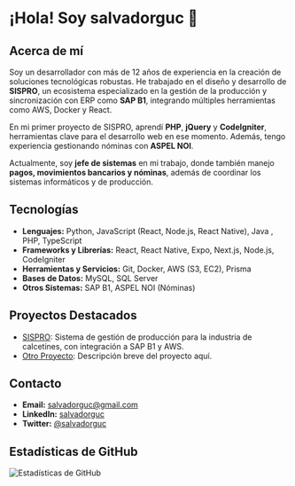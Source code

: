 # ¡Hola! Soy salvadorguc 👋

## Acerca de mí
Soy un desarrollador con más de 12 años de experiencia en la creación de soluciones tecnológicas robustas. He trabajado en el diseño y desarrollo de **SISPRO**, un ecosistema especializado en la gestión de la producción y sincronización con ERP como **SAP B1**, integrando múltiples herramientas como AWS, Docker y React.

En mi primer proyecto de SISPRO, aprendí **PHP**, **jQuery** y **CodeIgniter**, herramientas clave para el desarrollo web en ese momento. Además, tengo experiencia gestionando nóminas con **ASPEL NOI**.

Actualmente, soy **jefe de sistemas** en mi trabajo, donde también manejo **pagos, movimientos bancarios y nóminas**, además de coordinar los sistemas informáticos y de producción.

## Tecnologías
- **Lenguajes:** Python, JavaScript (React, Node.js, React Native), Java , PHP, TypeScript
- **Frameworks y Librerías:** React, React Native, Expo, Next.js, Node.js, CodeIgniter
- **Herramientas y Servicios:** Git, Docker, AWS (S3, EC2), Prisma
- **Bases de Datos:** MySQL, SQL Server
- **Otros Sistemas:** SAP B1, ASPEL NOI (Nóminas)

## Proyectos Destacados
- [SISPRO](https://github.com/salvadorguc/sisproone): Sistema de gestión de producción para la industria de calcetines, con integración a SAP B1 y AWS.
- [Otro Proyecto](https://github.com/salvadorguc/otro-proyecto): Descripción breve del proyecto aquí.

## Contacto
- **Email:** salvadorguc@gmail.com
- **LinkedIn:** [salvadorguc](https://www.linkedin.com/in/salvadorguc)
- **Twitter:** [@salvadorguc](https://twitter.com/salvadorguc)

## Estadísticas de GitHub
![Estadísticas de GitHub](https://github-readme-stats.vercel.app/api?username=salvadorguc&show_icons=true&theme=radical)
